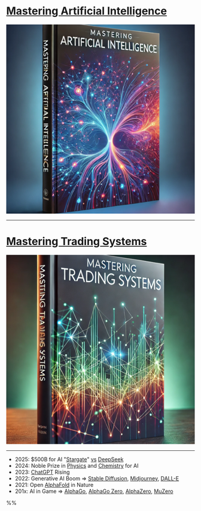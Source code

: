 # [Mastering Artificial Intelligence](mastering_ai)
[![Mastering Artificial Intelligence](mastering_ai.png?raw=true "Mastering Artificial Intelligence")](mastering_ai)

---

# [Mastering Trading Systems](mastering_ts)
[![Mastering Trading Systems](mastering_ts.png?raw=true "Mastering Trading Systems")](mastering_ts)

---
* 2025: $500B for AI "[Stargate](https://en.wikipedia.org/wiki/Stargate_LLC)" [vs](https://en.wikipedia.org/wiki/Artificial_Intelligence_Cold_War) [DeepSeek](https://en.wikipedia.org/wiki/DeepSeek)
* 2024: Noble Prize in [Physics](https://www.nobelprize.org/prizes/physics/2024/summary/) and [Chemistry](https://www.nobelprize.org/prizes/chemistry/2024/summary/) for AI
* 2023: [ChatGPT](https://en.wikipedia.org/wiki/ChatGPT) Rising
* 2022: Generative AI Boom => [Stable Diffusion](https://en.wikipedia.org/wiki/Stable_Diffusion), [Midjourney](https://en.wikipedia.org/wiki/Midjourney), [DALL-E](https://en.wikipedia.org/wiki/DALL-E)
* 2021: Open [AlphaFold](https://en.wikipedia.org/wiki/AlphaFold) in Nature
* 201x: AI in Game => [AlphaGo](https://en.wikipedia.org/wiki/AlphaGo), [AlphaGo Zero](https://en.wikipedia.org/wiki/AlphaGo_Zero), [AlphaZero](https://en.wikipedia.org/wiki/AlphaZero), [MuZero](https://en.wikipedia.org/wiki/MuZero)

%%
